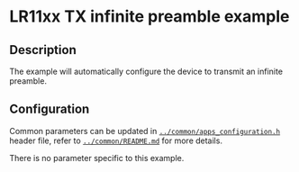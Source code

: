 # LR11xx TX infinite preamble example

## Description

The example will automatically configure the device to transmit an infinite preamble.

## Configuration

Common parameters can be updated in [`../common/apps_configuration.h`](../common/apps_configuration.h) header file, refer to [`../common/README.md`](../common/README.md) for more details.

There is no parameter specific to this example.
